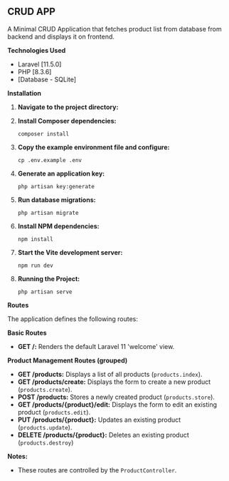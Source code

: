 ## **CRUD APP**

A Minimal CRUD Application that fetches product list from database from backend and displays it on frontend.

**Technologies Used**

-   Laravel [11.5.0]
-   PHP [8.3.6]
-   [Database - SQLite]

**Installation**

1.  **Navigate to the project directory:**

2.  **Install Composer dependencies:**
    ```
    composer install
    ```
3.  **Copy the example environment file and configure:**
    ```
    cp .env.example .env
    ```
4.  **Generate an application key:**
    ```
    php artisan key:generate
    ```
5.  **Run database migrations:**
    ```
    php artisan migrate
    ```
6.  **Install NPM dependencies:**
    ```
    npm install
    ```
7.  **Start the Vite development server:**
    ```
    npm run dev
    ```
8.  **Running the Project:**

    ```
    php artisan serve
    ```

**Routes**

The application defines the following routes:

**Basic Routes**

-   **GET /:** Renders the default Laravel 11 'welcome' view.

**Product Management Routes (grouped)**

-   **GET /products:** Displays a list of all products (`products.index`).
-   **GET /products/create:** Displays the form to create a new product (`products.create`).
-   **POST /products:** Stores a newly created product (`products.store`).
-   **GET /products/{product}/edit:** Displays the form to edit an existing product (`products.edit`).
-   **PUT /products/{product}:** Updates an existing product (`products.update`).
-   **DELETE /products/{product}:** Deletes an existing product (`products.destroy`)

**Notes:**

-   These routes are controlled by the `ProductController`.
